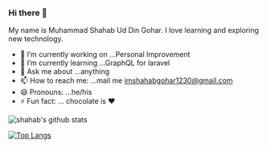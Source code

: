 ### Hi there 👋
My name is Muhammad Shahab Ud Din Gohar. I love learning and exploring new technology.


- 🔭 I’m currently working on ...Personal Improvement
- 🌱 I’m currently learning ...GraphQL for laravel
- 💬 Ask me about ...anything
- 📫 How to reach me: ...mail me imshahabgohar1230@gmail.com
- 😄 Pronouns: ...he/his
- ⚡ Fun fact: ... chocolate is :heart:




![shahab's github stats](https://github-readme-stats.vercel.app/api?username=shahabgohar&show_icons=true&theme=dark)


[![Top Langs](https://github-readme-stats.vercel.app/api/top-langs/?username=shahabgohar&hide=html)](https://github.com/anuraghazra/github-readme-stats)
